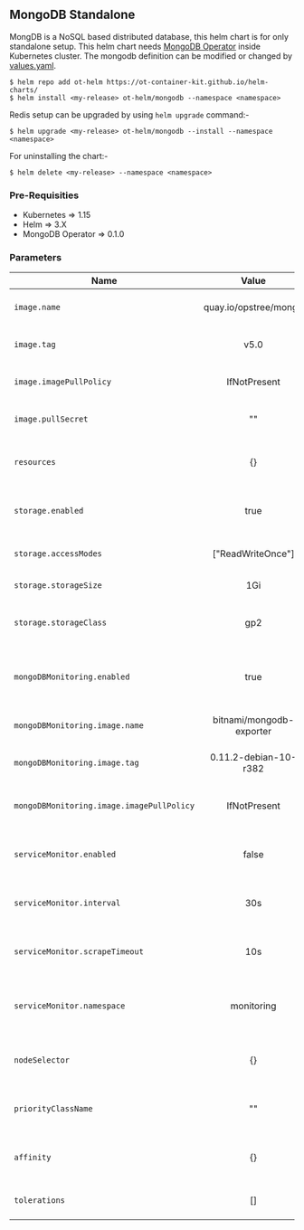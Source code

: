 ## MongoDB Standalone

MongDB is a NoSQL based distributed database, this helm chart is for only standalone setup. This helm chart needs [MongoDB Operator](../mongodb-operator) inside Kubernetes cluster. The mongodb definition can be modified or changed by [values.yaml](./values.yaml).

```shell
$ helm repo add ot-helm https://ot-container-kit.github.io/helm-charts/
$ helm install <my-release> ot-helm/mongodb --namespace <namespace>
```

Redis setup can be upgraded by using `helm upgrade` command:-

```shell
$ helm upgrade <my-release> ot-helm/mongodb --install --namespace <namespace>
```

For uninstalling the chart:-

```shell
$ helm delete <my-release> --namespace <namespace>
```

### Pre-Requisities

- Kubernetes => 1.15
- Helm => 3.X
- MongoDB Operator => 0.1.0

### Parameters

| **Name**                                  |        **Value**         | **Description**                                    |
|-------------------------------------------|:------------------------:|----------------------------------------------------|
| `image.name`                              |  quay.io/opstree/mongo   | Name of the MongoDB image                          |
| `image.tag`                               |           v5.0           | Tag for the MongoDB image                          |
| `image.imagePullPolicy`                   |       IfNotPresent       | Image Pull Policy of the MongoDB                   |
 | `image.pullSecret`                        |            ""            | Image Pull Secret for private registry             |
| `resources`                               |            {}            | Request and limits for MongoDB statefulset         |
| `storage.enabled`                         |           true           | Storage is enabled for MongoDB or not              |
| `storage.accessModes`                     |    ["ReadWriteOnce"]     | AccessMode for storage provider                    |
| `storage.storageSize`                     |           1Gi            | Size of storage for MongoDB                        |
| `storage.storageClass`                    |           gp2            | Name of the storageClass to create storage         |
| `mongoDBMonitoring.enabled`               |           true           | MongoDB exporter should be deployed or not         |
| `mongoDBMonitoring.image.name`            | bitnami/mongodb-exporter | Name of the MongoDB exporter image                 |
| `mongoDBMonitoring.image.tag`             |  0.11.2-debian-10-r382   | Tag of the MongoDB exporter image                  |
| `mongoDBMonitoring.image.imagePullPolicy` |       IfNotPresent       | Image Pull Policy of the MongoDB exporter image    |
| `serviceMonitor.enabled`                  |          false           | Servicemonitor to monitor MongoDB with Prometheus  |
| `serviceMonitor.interval`                 |           30s            | Interval at which metrics should be scraped.       |
| `serviceMonitor.scrapeTimeout`            |           10s            | Timeout after which the scrape is ended            |
| `serviceMonitor.namespace`                |        monitoring        | Namespace in which Prometheus operator is running  |
 | `nodeSelector`                            |            {}            | Nodeselector for the MongoDB statefulset           |
 | `priorityClassName`                       |            ""            | Priority class name for the MongoDB statefulset    |
| `affinity`                                |            {}            | Affinity for node and pods for MongoDB statefulset |
| `tolerations`                             |            []            | Tolerations for MongoDB statefulset                |
